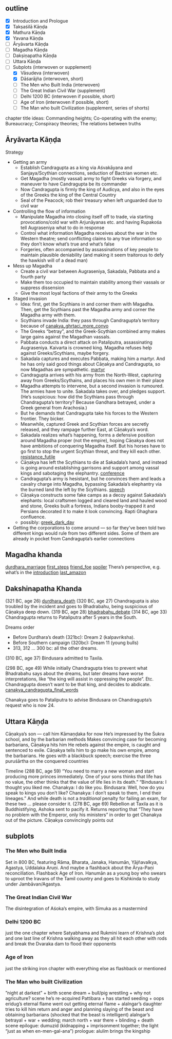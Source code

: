## outline

- [x] Introduction and Prologue
- [x] Takṣaśilā Kāṇḍa
- [x] Mathura Kāṇḍa
- [x] Yavana Kāṇḍa
- [ ] Āryāvarta Kāṇḍa
- [ ] Magadha Kāṇḍa
- [ ] Dakṣiṇapatha Kāṇḍa
- [ ] Uttara Kāṇḍa
- [ ] Subplots (interwoven or supplement)
	- [x] Vāsudeva (interwoven)
	- [x] Dāśarājña (interwoven, short)
	- [ ] The Men who Built India (interwoven)
	- [ ] The Great Indian Civil War (supplement)
	- [ ] Delhi 1200 BC (interwoven if possible, short)
	- [ ] Age of Iron (interwoven if possible, short)
	- [ ] The Man who built Civilization (supplement, series of shorts)

chapter title ideas: Commanding heights; Co-operating with the enemy; Bureaucracy; Conspiracy theories; The relations between truths
## Āryāvarta Kāṇḍa

Strategy

- Getting an army
	- Establish Candragupta as a king via Aśvakāyana and Sanjaya/Scythian connections, seduction of Bactrian women etc.
	- Get Magadha (mostly vassal) army to fight Greeks via forgery, and maneuver to have Candragupta be its commander
	- Now Candragupta is firmly the king of Audicya, and also in the eyes of the Greeks the king of the Central Country
	- Seal of the Peacock; rob their treasury when left unguarded due to civil war
- Controlling the flow of information
	- Manipulate Magadha into closing itself off to trade, via starting provocations/cold war with Arjunāyanas etc. and having Rupakośa tell Augraseniya what to do in response
	- Control what information Magadha receives about the war in the Western theatre; send conflicting claims to any true information so they don’t know what’s true and what’s false
	- Forgeries, often accompanied by assassinations of key people to maintain plausible deniability (and making it seem traitorous to defy the hawkish will of a dead man)
- Mess up Magadha
	-  Create a civil war between Augraseniya, Sakadala, Pabbata and a fourth party
	- Make them too occupied to maintain stability among their vassals or suppress dissension
	- Give the most loyal factions of their army to the Greeks
- Staged invasion
	- Idea: first, get the Scythians in and corner them with Magadha. Then, get the Scythians past the Magadha army and corner the Magadha army with them.
	- Scythians invade India: they pass through Candragupta’s territory because of [canakya_ghrtaci_more_convo](chapters/rough/4/canakya_ghrtaci_more_convo.md)
	- The Greeks “betray”, and the Greek-Scythian combined army makes large gains against the Magadhan vassals. 
	- Pabbata conducts a direct attack on Pataliputra, assassinating Augraseniya. Kaivarta is crowned king. Magadha refuses help against Greeks/Scythians, maybe forgery.
	- Sakadala captures and executes Pabbata, making him a martyr. And he has only said good things about Cāṇakya and Candragupta, so now Magadhas are sympathetic. [martyr](chapters/rough/4/martyr.md)
	- Candragupta arrives with his army from the North-West, capturing away from Greeks/Scythains, and places his own men in their place
	- Magadha attempts to intervene, but a second invasion is rumoured. The armies have to unite. Sakadala takes over, and pledges support. (He’s suspicious: how did the Scythians pass through Chandragupta’s territory? Because Gandhara betrayed, under a Greek general from Arachosia.)
	- But he demands that Candragupta take his forces to the Western frontier. They bicker.
	- Meanwhile, captured Greek and Scythian forces are secretly released, and they rampage further East, at Cāṇakya’s word.
	- Sakadala realizes what’s happening, forms a defensive position around Magadha proper (not the empire), hoping Cāṇakya does not have ambitions of conquering Magadha itself. But his horses have to go first to stop the urgent Scythian threat, and they kill each other. [resistance_futile](chapters/rough/4/resistance_futile.md)
	- Cāṇakya has left the Scythians to die at Sakadala’s hand, and instead is going around establishing garrisons and support among vassal kings and sabotaging the elephantry. [conference](chapters/rough/4/conference.md)
	- Candragupta’s army is hesistant, but he convinces them and leads a cavalry charge into Magadha, bypassing Sakadala’s elephantry via the burned land the left by the Scythians. [speech](chapters/rough/4/speech.md)
	- Cāṇakya constructs some fake camps as a decoy against Sakadala’s elephants: local craftsmen logged and cleared land and hauled wood and stone, Greeks built a fortress, Indians booby-trapped it and Persians decorated it to make it look convincing. Rapti Ghaghara confluence.
	- possibly: [greek_dark_day](chapters/rough/4/greek_dark_day.md)
- Getting the corporations to come around — so far they’ve been told two different kings would rule from two different sides. Some of them are already in pocket from Candragupta’s earlier connections

## **Magadha khanda**

[durdhara_marriage](chapters/rough/5/durdhara_marriage.md)
[first_steps](chapters/rough/5/first_steps.md)
[friend_foe](chapters/rough/5/friend_foe.md)
[spoiler](chapters/rough/5/spoiler.md)
Thera’s perspective, e.g. what’s in the [introduction](chapters/0/0.1.md)
[last_amazon](chapters/rough/5/last_amazon.md)

## **Dakshinapatha Khanda**

(321 BC, age 26) [durdhara_death](chapters/rough/6/durdhara_death.md)
(320 BC, age 27) Chandragupta is also troubled by the incident and goes to Bhadrabahu, being suspicious of Cāṇakya deep down.
(319 BC, age 28) [bhadrabahu_debate](chapters/rough/6/bhadrabahu_debate.md)
(314 BC, age 33) Chandragupta returns to Pataliputra after 5 years in the South.

Dreams order
- Before Durdhara’s death (321bc): Dream 2 (kalpavriksha).
- Before Southern campaign (320bc): Dream 11 (young bulls)
- 313, 312 … 300 bc: all the other dreams.

(310 BC, age 37) Bindusara admitted to Taxila.

(298 BC, age 49) While initially Chandragupta tries to prevent what Bhadrabahu says about the dreams, but later dreams have worse interpretations, like “the king will assist in oppressing the people”. Etc. Chandragupta doesn’t want to be that king, and decides to abdicate. [canakya_candragupta_final_words](chapters/rough/6/canakya_candragupta_final_words.md)

Chanakya goes to Pataliputra to advise Bindusara on Chandragupta’s request who is now 24.

## Uttara Kāṇḍa
Cāṇakya’s son — call him Kāmaṇḍaka for now
He’s impressed by the Śukra school, and by the barbarian methods
Makes convincing case for becoming barbarians, Cāṇakya hits him
He rebels against the empire, is caught and sentenced to exile. Cāṇakya tells him to go make his own empire, among the barbarians.
He goes with a blackbuck
speech; exercise the three puruśārtha on the conquered countries

Timeline
(288 BC, age 59) “You need to marry a new woman and start producing more princes immediately. One of your sons thinks that life has no value, the other thinks that the value of life lies in its death.” “Bindusara: I thought you liked me. Chanakya: I do like you. Bindusara: Well, how do you speak to kings you don’t like? Chanakya: I don’t speak to them, I end their lineages.” And while death is not a _traditional_ penalty for failing an exam, for these two … please consider it.
 (278 BC, age 69) Rebellion at Taxila as it is Buddhistifying, Ashoka sent to pacify it. Returns reporting that “They have no problem with the Emperor, only his ministers” in order to get Chanakya out of the picture. Cāṇakya convincingly points out 

## subplots

### The Men who Built India
Set in 800 BC, featuring Rāma, Bharata, Janaka, Hanumān, Yājñavalkya, Agastya, Uddalaka Aruṇi. And maybe a flashback about the Ārya-Paṇi reconcillation. Flashback Age of Iron. Hanumān as a young boy who swears to uproot the Iravans of the Tamil country and goes to Kishkinda to study under Jambāvan/Agastya.

### The Great Indian Civil War
The disintegration of Aśoka’s empire, with Simuka as a mastermind

### Delhi 1200 BC
just the one chapter where Satyabhama and Rukmini learn of Krishna’s plot 
and one last line of Krishna walking away as they all hit each other with rods and break the Dvaraka dam to flood their opponents

### Age of Iron
just the striking iron chapter with everything else as flashback or mentioned

### The Man who built Civilization
”night at darkest” + birth scene
dream + bull/pig wrestling + why not agriculture? scene
he’s re-acquired Pattibara + has started seeding + oops eridug’s eternal flame went out
getting eternal flame + alalngar’s daughter tries to kill him
return and anger and planning
slaying of the beast and obtaining barbarians (shocked that the beast is intelligent)
alalngar’s betrayal + war + wedding;
march north + war there + blinding + death scene
epilogue: dumuzid (kidnapping + imprisonment together; the light “just as when en-men-gal-ana”)
prologue: alulim brings the kingship